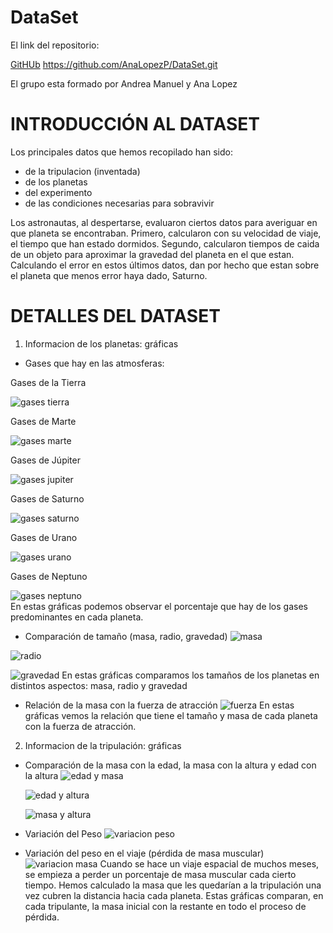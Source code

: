 # DataSet

El link del repositorio:

[GitHUb](https://github.com/AnaLopezP/DataSet.git)
https://github.com/AnaLopezP/DataSet.git

El grupo esta formado por Andrea Manuel y Ana Lopez

# INTRODUCCIÓN AL DATASET

Los principales datos que hemos recopilado han sido:
- de la tripulacion (inventada)
- de los planetas
- del experimento
- de las condiciones necesarias para sobravivir

Los astronautas, al despertarse, evaluaron ciertos datos para averiguar en que planeta se encontraban. Primero, calcularon con su velocidad de viaje, el tiempo que han estado dormidos. Segundo, calcularon tiempos de caida de un objeto para aproximar la gravedad del planeta en el que estan. Calculando el error en estos últimos datos, dan por hecho que estan sobre el planeta que menos error haya dado, Saturno.

# DETALLES DEL DATASET

1) Informacion de los planetas: gráficas
  - Gases que hay en las atmosferas:
  
  Gases de la Tierra                                             
  
  ![gases tierra](/Graficas/Gases/gases_tierra.jpg)                 
  
  
  Gases de Marte
  
  ![gases marte](/Graficas/Gases/gases-marte.jpg)
  
  
  Gases de Júpiter
  
  ![gases jupiter](/Graficas/Gases/gases-jupiter.jpg)
  
  
  Gases de Saturno                                                                     
  
  ![gases saturno](/Graficas/Gases/gases-saturno.jpg)                                             
  
  
   Gases de Urano  
   
   ![gases urano](/Graficas/Gases/gases-urano.jpg) 
   
   Gases de Neptuno
   
   ![gases neptuno](/Graficas/Gases/gases-neptuno.jpg)   
        En estas gráficas podemos observar el porcentaje que hay de los gases predominantes en cada planeta.
  - Comparación de tamaño (masa, radio, gravedad)
  ![masa](/Graficas/masa.jpg)
  
  ![radio](/Graficas/radio.jpg)
  
  ![gravedad](/Graficas/gravedad.jpg)
        En estas gráficas comparamos los tamaños de los planetas en distintos aspectos: masa, radio y gravedad
  - Relación de la masa con la fuerza de atracción
  ![fuerza](/Graficas/Fuerza.jpg)
        En estas gráficas vemos la relación que tiene el tamaño y masa de cada planeta con la fuerza de atracción.

2) Informacion de la tripulación: gráficas
  - Comparación de la masa con la edad,  la masa con la altura y edad con la altura
    ![edad y masa](/Graficas/edad-masa.jpg)
    
    ![edad y altura](/Graficas/edad-altura.jpg)
    
    ![masa y altura](/Graficas/altura-masa.jpg)
    
  - Variación del Peso
    ![variacion peso](/Graficas/variacion-peso.jpg)
  - Variación del peso en el viaje (pérdida de masa muscular)
  ![variacion masa](/Graficas/variacion-masa.jpg)
      Cuando se hace un viaje espacial de muchos meses, se empieza a perder un porcentaje de masa muscular cada cierto tiempo. Hemos calculado la masa que les quedarían a la tripulación una vez cubren la distancia hacia cada planeta. Estas gráficas comparan, en cada tripulante, la masa inicial con la restante en todo el proceso de pérdida.
  

